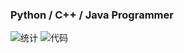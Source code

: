 ### Python / C++ / Java Programmer

![统计](https://github-readme-stats.vercel.app/api?username=WindsorWu&show_icons=true&count_private=true)
![代码](https://github-readme-stats.vercel.app/api/top-langs?username=WindsorWu&show_icons=true&count_private=true)
